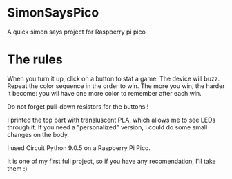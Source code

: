 # SimonSaysPico
A quick simon says project for Raspberry pi pico

# The rules
When you turn it up, click on a button to stat a game. The device will buzz. Repeat the color sequence in the order to win. The more you win, the harder it become: you wil have one more color to remember after each win.


Do not forget pull-down resistors for the buttons !

I printed the top part with transluscent PLA, which allows me to see LEDs through it. If you need a "personalized" version, I could do some small changes on the body.

I used Circuit Python 9.0.5 on a Raspberry Pi Pico.

It is one of my first full project, so if you have any recomendation, I'll take them :)

